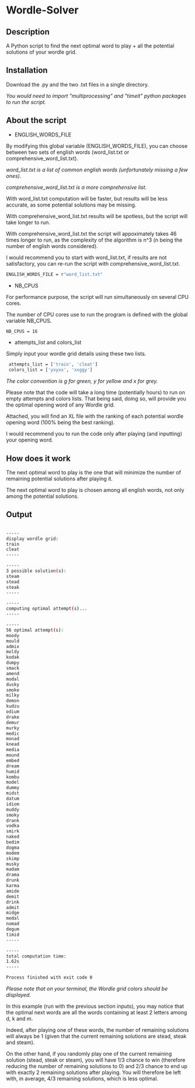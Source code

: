 # Wordle-Solver

## Description

A Python script to find the next optimal word to play + all the potential solutions of your wordle grid.

## Installation

Download the .py and the two .txt files in a single directory.

_You would need to import "multiprocessing" and "timeit" python packages to run the script._

## About the script

* ENGLISH_WORDS_FILE

By modifying this global variable (ENGLISH_WORDS_FILE), you can choose between two sets of english words (word_list.txt or comprehensive_word_list.txt).

_word_list.txt is a list of common english words (unfortunately missing a few ones)._

_comprehensive_word_list.txt is a more comprehensive list._ 

With word_list.txt computation will be faster, but results will be less accurate, as some potential solutions may be missing.

With comprehensive_word_list.txt results will be spotless, but the script will take longer to run.

With comprehensive_word_list.txt the script will appoximately takes 46 times longer to run, as the complexity of the algorithm is n^3 (n being the number of english words considered).

I would recommend you to start with word_list.txt, if results are not satisfactory, you can re-run the script with comprehensive_word_list.txt.

```sh
ENGLISH_WORDS_FILE = r"word_list.txt"
```

* NB_CPUS

For performance purpose, the script will run simultaneously on several CPU cores.

The number of CPU cores use to run the program is defined with the global variable NB_CPUS.

```sh
NB_CPUS = 16
```
* attempts_list and colors_list 

Simply input your wordle grid details using these two lists.

```sh
 attempts_list = ['train', 'cleat']
 colors_list = ['yxyxx', 'xxggy']
 ```

_The color convention is g for green, y for yellow and x for grey._

Please note that the code will take a long time (potentially hours) to run on empty attempts and colors lists. That being said, doing so, will provide you the optimal opening word of any Wordle grid.

Attached, you will find an XL file with the ranking of each potential wordle opening word (100% being the best ranking). 

I would recommend you to run the code only after playing (and inputting) your opening word.

## How does it work

The next optimal word to play is the one that will minimize the number of remaining potential solutions after playing it.

The next optimal word to play is chosen among all english words, not only among the potential solutions. 

## Output

```sh

-----
display wordle grid:
train
cleat
-----

-----
3 possible solution(s):
steam
stead
steak
-----

-----
computing optimal attempt(s)...
-----

-----
56 optimal attempt(s):
moody
mould
admix
moldy
kodak
dumpy
smack
amend
modal
dusky
smoke
milky
demon
kudzu
odium
drake
demur
murky
medic
monad
knead
media
mound
embed
dream
humid
kombu
model
dummy
midst
datum
idiom
muddy
smoky
drank
vodka
smirk
naked
bedim
dogma
modem
skimp
musky
madam
drama
drunk
karma
amide
demit
drink
admit
midge
medal
nomad
degum
timid
-----

-----
total computation time:
1.62s
-----

Process finished with exit code 0
```

_Please note that on your terminal, the Wordle grid colors should be displayed._

In this example (run with the previous section inputs), you may notice that the optimal next words are all the words containing at least 2 letters among d, k and m.

Indeed, after playing one of these words, the number of remaining solutions will always be 1 (given that the current remaining solutions are stead, steak and steam).

On the other hand, if you randomly play one of the current remaining solution (stead, steak or steam), you will have 1/3 chance to win (therefore reducing the number of remaining solutions to 0) and 2/3 chance to end up with exactly 2 remaining solutions after playing. You will therefore be left with, in average, 4/3 remaining solutions, which is less optimal.
